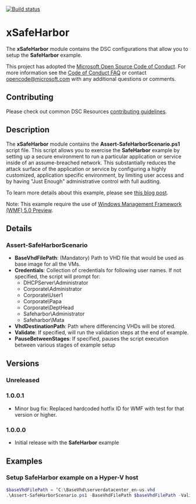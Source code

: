 [![Build status](https://ci.appveyor.com/api/projects/status/b30a0ayk2t21kg7j/branch/master?svg=true)](https://ci.appveyor.com/project/PowerShell/xsafeharbor/branch/master)

# xSafeHarbor

The **xSafeHarbor** module contains the DSC configurations that allow you to setup the **SafeHarbor** example.

This project has adopted the [Microsoft Open Source Code of Conduct](https://opensource.microsoft.com/codeofconduct/).
For more information see the [Code of Conduct FAQ](https://opensource.microsoft.com/codeofconduct/faq/) or contact [opencode@microsoft.com](mailto:opencode@microsoft.com) with any additional questions or comments.

## Contributing
Please check out common DSC Resources [contributing guidelines](https://github.com/PowerShell/DscResource.Kit/blob/master/CONTRIBUTING.md).


## Description

The **xSafeHarbor** module contains the **Assert-SafeHarborScenario.ps1** script file. 
This script allows you to exercise the **SafeHarbor** example by setting up a secure environment to run a particular application or service inside of an assume-breached network. 
This substantially reduces the attack surface of the application or service by configuring a highly customized, application specific environment, by limiting user access and by having "Just Enough" administrative control with full auditing.

To learn more details about this example, please see [this blog post](http://blogs.msdn.com/b/powershell/archive/2014/07/21/creating-a-secure-environment-using-powershell-desired-state-configuration.aspx).

Note: This example require the use of [Windows Management Framework (WMF) 5.0 Preview](http://go.microsoft.com/fwlink/?LinkId=398175).


## Details

### Assert-SafeHarborScenario

* **BaseVhdFilePath**: (Mandatory) Path to VHD file that would be used as base image for all the VMs.
* **Credentials**: Collection of credentials for following user names. 
If not specified, the script will prompt for:
    - DHCPServer\Administrator
    - Corporate\Administrator
    - Corporate\User1
    - Corporate\Papa
    - Corporate\DeptHead
    - Safeharbor\Administrator
    - Safeharbor\Mata
* **VhdDestinationPath**: Path where differencing VHDs will be stored.
* **Validate**: If specified, will run the validation steps at the end of example.
* **PauseBetweenStages**: If specified, pauses the script execution between various stages of example setup
 
## Versions

### Unreleased

### 1.0.0.1

* Minor bug fix: Replaced hardcoded hotfix ID for WMF with test for that version or higher. 

### 1.0.0.0

* Initial release with the **SafeHarbor** example 


## Examples

### Setup SafeHarbor example on a Hyper-V host 

```powershell
$baseVhdFilePath = ‘C:\BaseVhd\serverdatacenter_en-us.vhd 
.\Assert-SafeHarborScenario.ps1 -BaseVhdFilePath $baseVhdFilePath -Validate –PauseBetweenStages
```
